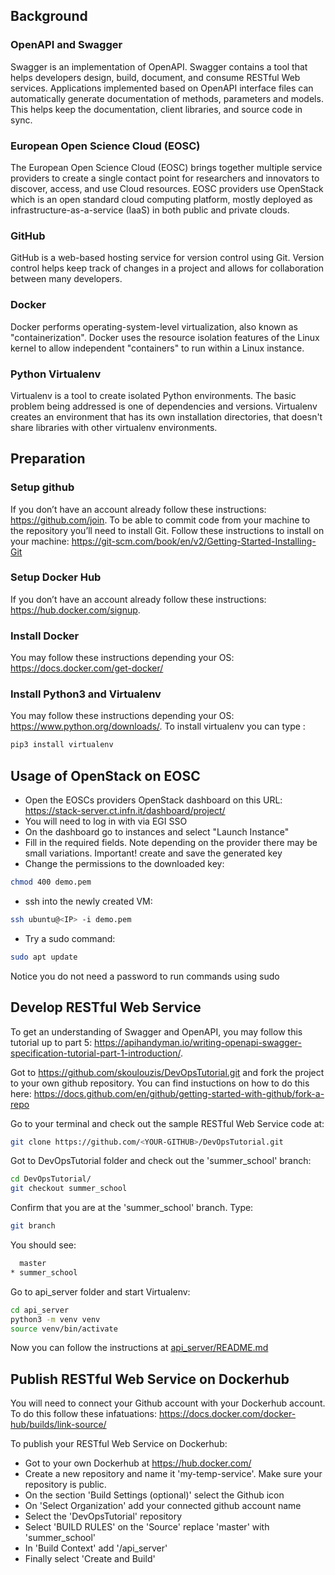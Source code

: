 ## Background
### OpenAPI and Swagger
Swagger is an implementation of OpenAPI. Swagger contains a tool that helps 
developers design, build, document, and consume RESTful Web services. 
Applications implemented based on OpenAPI interface files can automatically 
generate documentation of methods, parameters and models. This helps keep the 
documentation, client libraries, and source code in sync.

### European Open Science Cloud (EOSC)
The European Open Science Cloud (EOSC) brings together multiple service 
providers to create a single contact point for researchers and innovators to 
discover, access, and use Cloud resources. EOSC providers use OpenStack which 
is an open standard cloud computing platform, mostly deployed as 
infrastructure-as-a-service (IaaS) in both public and private clouds.


### GitHub
GitHub is a web-based hosting service for version control using Git. Version 
control helps keep track of changes in a project and allows for collaboration 
between many developers.

### Docker
Docker performs operating-system-level virtualization, also known as 
"containerization". Docker uses the resource isolation features of the Linux 
kernel to allow independent "containers" to run within a Linux instance.


### Python Virtualenv
Virtualenv is a tool to create isolated Python environments. The basic problem 
being addressed is one of dependencies and versions. Virtualenv creates an 
environment that has its own installation directories, that doesn't share 
libraries with other virtualenv environments.


## Preparation
### Setup github
If you don’t have an account already follow these instructions: https://github.com/join. To be able to commit code from your machine to the repository you’ll need to install Git. Follow these instructions to install on your machine: https://git-scm.com/book/en/v2/Getting-Started-Installing-Git

### Setup Docker Hub
If you don’t have an account already follow these instructions: 
https://hub.docker.com/signup.

### Install Docker
You may follow these instructions depending your OS:
https://docs.docker.com/get-docker/
 

### Install Python3 and Virtualenv
You may follow these instructions depending your OS: 
https://www.python.org/downloads/.
To install virtualenv you can type :
```Bash
pip3 install virtualenv
```

## Usage of OpenStack on EOSC
* Open the EOSCs providers OpenStack dashboard on this URL: https://stack-server.ct.infn.it/dashboard/project/
* You will need to log in with via EGI SSO
* On the dashboard go to instances and select "Launch Instance"
* Fill in the required fields. Note depending on the provider there may be small variations. Important! create and save the generated key
*  Change the permissions to the downloaded key: 
```Bash
chmod 400 demo.pem
```
* ssh into the newly created VM:
```Bash
ssh ubuntu@<IP> -i demo.pem
``` 

* Try a sudo command: 
```Bash
sudo apt update
```
Notice you do not need a password to run commands using sudo

## Develop RESTful Web Service
To get an understanding of Swagger and OpenAPI, you may follow this tutorial up 
to part 5: 
https://apihandyman.io/writing-openapi-swagger-specification-tutorial-part-1-introduction/.

Got to https://github.com/skoulouzis/DevOpsTutorial.git and fork the project 
to your own github repository. You can find instuctions on how to do this here: 
https://docs.github.com/en/github/getting-started-with-github/fork-a-repo

Go to your terminal and check out the sample RESTful Web Service code at:
```Bash
git clone https://github.com/<YOUR-GITHUB>/DevOpsTutorial.git
```
Got to DevOpsTutorial folder and check out the 'summer_school' branch:
```Bash
cd DevOpsTutorial/
git checkout summer_school
``` 
Confirm that you are at the 'summer_school' branch. Type:
```Bash
git branch
```
You should see:
```Bash
  master
* summer_school
```

Go to api_server folder and start Virtualenv:
```Bash
cd api_server
python3 -m venv venv
source venv/bin/activate
```

Now you can follow the instructions at 
[api_server/README.md](api_server/README.md)


## Publish RESTful Web Service on Dockerhub
You will need to connect your Github account with your Dockerhub account. To 
do this follow these infatuations: https://docs.docker.com/docker-hub/builds/link-source/  


To publish your RESTful Web Service on Dockerhub: 
* Got to your own Dockerhub at https://hub.docker.com/
* Create a new repository and name it 'my-temp-service'. Make sure your 
repository is public.
* On the section 'Build Settings (optional)' select the Github icon
* On 'Select Organization' add your connected github account name
* Select the 'DevOpsTutorial' repository
* Select 'BUILD RULES' on the 'Source' replace 'master' with 'summer_school'
* In 'Build Context' add '/api_server'
* Finally select 'Create and Build'

  

